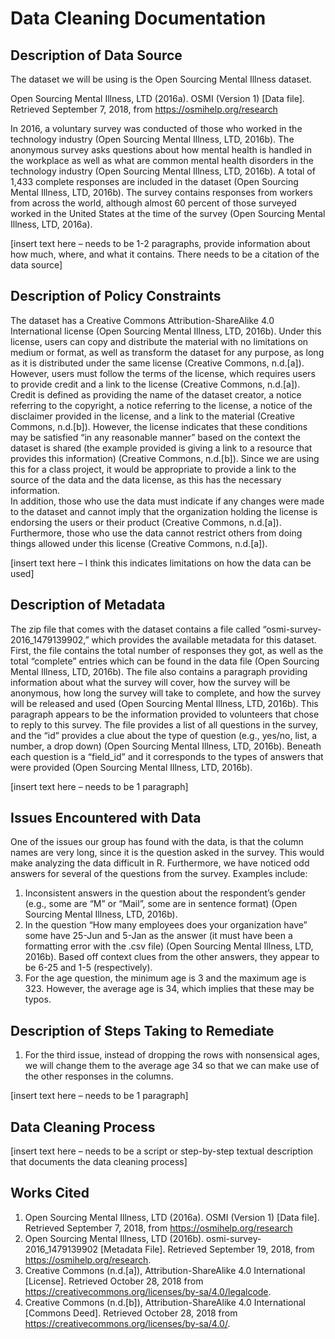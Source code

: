 # Data Cleaning Documentation

## Description of Data Source
The dataset we will be using is the Open Sourcing Mental Illness dataset. 

Open Sourcing Mental Illness, LTD (2016a). OSMI (Version 1) [Data file]. Retrieved September 7, 2018, from https://osmihelp.org/research

In 2016, a voluntary survey was conducted of those who worked in the technology industry (Open Sourcing Mental Illness, LTD, 2016b).  The anonymous survey asks questions about how mental health is handled in the workplace as well as what are common mental health disorders in the technology industry (Open Sourcing Mental Illness, LTD, 2016b).  A total of 1,433 complete responses are included in the dataset (Open Sourcing Mental Illness, LTD, 2016b).  The survey contains responses from workers from across the world, although almost 60 percent of those surveyed worked in the United States at the time of the survey (Open Sourcing Mental Illness, LTD, 2016a).  

[insert text here – needs to be 1-2 paragraphs, provide information about how much, where, and what it contains.  There needs to be a citation of the data source]

## Description of Policy Constraints

The dataset has a Creative Commons Attribution-ShareAlike 4.0 International license (Open Sourcing Mental Illness, LTD, 2016b).  Under this license, users can copy and distribute the material with no limitations on medium or format, as well as transform the dataset for any purpose, as long as it is distributed under the same license (Creative Commons, n.d.[a]).   However, users must follow the terms of the license, which requires users to provide credit and a link to the license (Creative Commons, n.d.[a]).  Credit is defined as providing the name of the dataset creator, a notice referring to the copyright, a notice referring to the license, a notice of the disclaimer provided in the license, and a link to the material (Creative Commons, n.d.[b]).  However, the license indicates that these conditions may be satisfied “in any reasonable manner” based on the context the dataset is shared (the example provided is giving a link to a resource that provides this information) (Creative Commons, n.d.[b]).  Since we are using this for a class project, it would be appropriate to provide a link to the source of the data and the data license, as this has the necessary information.  
In addition, those who use the data must indicate if any changes were made to the dataset and cannot imply that the organization holding the license is endorsing the users or their product (Creative Commons, n.d.[a]).  Furthermore, those who use the data cannot restrict others from doing things allowed under this license (Creative Commons, n.d.[a]).

[insert text here – I think this indicates limitations on how the data can be used]

## Description of Metadata
The zip file that comes with the dataset contains a file called “osmi-survey-2016_1479139902,” which provides the available metadata for this dataset.  First, the file contains the total number of responses they got, as well as the total “complete” entries which can be found in the data file (Open Sourcing Mental Illness, LTD, 2016b).  The file also contains a paragraph providing information about what the survey will cover, how the survey will be anonymous, how long the survey will take to complete, and how the survey will be released and used (Open Sourcing Mental Illness, LTD, 2016b).  This paragraph appears to be the information provided to volunteers that chose to reply to this survey.  The file provides a list of all questions in the survey, and the “id” provides a clue about the type of question (e.g., yes/no, list, a number, a drop down) (Open Sourcing Mental Illness, LTD, 2016b).   Beneath each question is a “field_id” and it corresponds to the types of answers that were provided (Open Sourcing Mental Illness, LTD, 2016b).

[insert text here – needs to be 1 paragraph]

## Issues Encountered with Data
One of the issues our group has found with the data, is that the column names are very long, since it is the question asked in the survey.  This would make analyzing the data difficult in R.  Furthermore, we have noticed odd answers for several of the questions from the survey.  Examples include:
1.	Inconsistent answers in the question about the respondent’s gender (e.g., some are “M” or “Mail”, some are in sentence format) (Open Sourcing Mental Illness, LTD, 2016b).
2.	In the question “How many employees does your organization have” some have 25-Jun and 5-Jan as the answer (it must have been a formatting error with the .csv file) (Open Sourcing Mental Illness, LTD, 2016b).  Based off context clues from the other answers, they appear to be 6-25 and 1-5 (respectively).
3.	For the age question, the minimum age is 3 and the maximum age is 323. However, the average age is 34, which implies that these may be typos. 

## Description of Steps Taking to Remediate
1.	For the third issue, instead of dropping the rows with nonsensical ages, we will change them to the average age 34 so that we can make use of the other responses in the columns.

[insert text here – needs to be 1 paragraph]

## Data Cleaning Process

[insert text here – needs to be a script or step-by-step textual description that documents the data cleaning process]

## Works Cited

1.	Open Sourcing Mental Illness, LTD (2016a). OSMI (Version 1) [Data file]. Retrieved September 7, 2018, from https://osmihelp.org/research
2.	Open Sourcing Mental Illness, LTD (2016b).  osmi-survey-2016_1479139902 [Metadata File].  Retrieved September 19, 2018, from https://osmihelp.org/research.
3.	Creative Commons (n.d.[a]), Attribution-ShareAlike 4.0 International [License].  Retrieved October 28, 2018 from https://creativecommons.org/licenses/by-sa/4.0/legalcode.    
4.	Creative Commons (n.d.[b]), Attribution-ShareAlike 4.0 International [Commons Deed].  Retrieved October 28, 2018 from https://creativecommons.org/licenses/by-sa/4.0/.  



